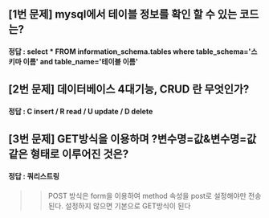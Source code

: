 ## [1번 문제] mysql에서 테이블 정보를 확인 할 수 있는 코드는?

#### 정답 : select * FROM information_schema.tables where table_schema='스키마 이름' and table_name='테이블 이름'


## [2번 문제] 데이터베이스 4대기능, CRUD 란 무엇인가?

#### 정답 : C insert / R read / U update / D delete


## [3번 문제] GET방식을 이용하며 ?변수명=값&변수명=값 같은 형태로 이루어진 것은?

#### 정답 : 쿼리스트링
>> POST 방식은 form을 이용하여 method 속성을 post로 설정해야만 전송된다. 설정하지 않으면 기본으로 GET방식이 된다